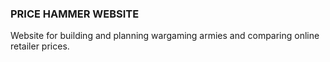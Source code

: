 ### PRICE HAMMER WEBSITE

Website for building and planning wargaming armies and comparing online retailer prices.
